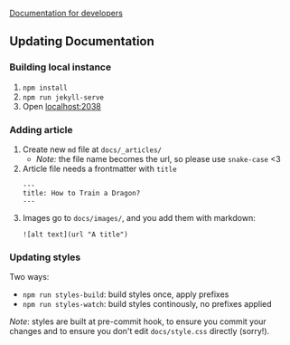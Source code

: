 [Documentation for developers](https://kobotoolbox.github.io)

## Updating Documentation

### Building local instance

1. `npm install`
2. `npm run jekyll-serve`
3. Open [localhost:2038](http://localhost:2038)

### Adding article

1. Create new `md` file at `docs/_articles/`
   - _Note:_ the file name becomes the url, so please use `snake-case` <3
2. Article file needs a frontmatter with `title`
   ```
   ---
   title: How to Train a Dragon?
   ---
   ```
3. Images go to `docs/images/`, and you add them with markdown:
   ```
   ![alt text](url "A title")
   ```

### Updating styles

Two ways:

- `npm run styles-build`: build styles once, apply prefixes
- `npm run styles-watch`: build styles continously, no prefixes applied

_Note_: styles are built at pre-commit hook, to ensure you commit your changes and to ensure you don't edit `docs/style.css` directly (sorry!).
